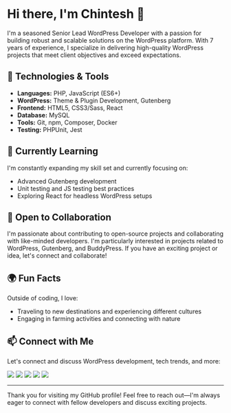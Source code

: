# Hi there, I'm Chintesh 👋

I'm a seasoned Senior Lead WordPress Developer with a passion for building robust and scalable solutions on the WordPress platform. With 7 years of experience, I specialize in delivering high-quality WordPress projects that meet client objectives and exceed expectations.

## 🔧 Technologies & Tools

- **Languages:** PHP, JavaScript (ES6+)
- **WordPress:** Theme & Plugin Development, Gutenberg
- **Frontend:** HTML5, CSS3/Sass, React
- **Database:** MySQL
- **Tools:** Git, npm, Composer, Docker
- **Testing:** PHPUnit, Jest

## 🌱 Currently Learning

I'm constantly expanding my skill set and currently focusing on:
- Advanced Gutenberg development
- Unit testing and JS testing best practices
- Exploring React for headless WordPress setups

## 👯 Open to Collaboration

I'm passionate about contributing to open-source projects and collaborating with like-minded developers. I'm particularly interested in projects related to WordPress, Gutenberg, and BuddyPress. If you have an exciting project or idea, let's connect and collaborate!

## 🌍 Fun Facts

Outside of coding, I love:
- Traveling to new destinations and experiencing different cultures
- Engaging in farming activities and connecting with nature

## 📫 Connect with Me

Let's connect and discuss WordPress development, tech trends, and more:
<div align="left">
  <a href="https://www.linkedin.com/in/chintesh-prajapati-199993167?" target="_blank" title="LinkedIn"><img src="https://img.icons8.com/color/48/000000/linkedin.png"/></a>
  <a href="https://www.facebook.com/chintesh.prajapati/" target="_blank" title="Facebook"><img src="https://img.icons8.com/color/48/000000/facebook.png"/></a>
  <a href="mailto:prajapatichintesh@gmail.com" target="_blank" title="Email"><img src="https://img.icons8.com/color/48/000000/gmail.png"/></a>
  <a href="https://www.instagram.com/prajapati_chintesh/" target="_blank" title="Instagram"><img src="https://img.icons8.com/color/48/000000/instagram-new.png"/></a>
  <a href="https://profiles.wordpress.org/chinteshprajapati/" target="_blank" title="WordPress"><img src="https://img.icons8.com/color/48/000000/wordpress.png"/></a>
</div>

---

Thank you for visiting my GitHub profile! Feel free to reach out—I'm always eager to connect with fellow developers and discuss exciting projects.
